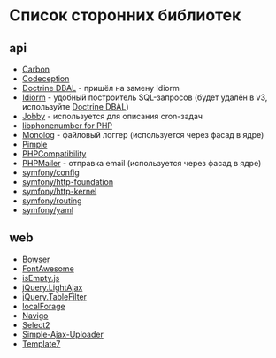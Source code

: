 # Список сторонних библиотек

## api
- [Carbon](https://github.com/briannesbitt/carbon)
- [Codeception](https://github.com/codeception/codeception)
- [Doctrine DBAL](https://github.com/doctrine/dbal/) - пришёл на замену Idiorm
- [Idiorm](https://github.com/j4mie/idiorm) - удобный построитель SQL-запросов (будет удалён в v3, используйте [Doctrine DBAL](../10_API-Сервер_(api)/40_Использование/60_Хелперы/10_Database.md))
- [Jobby](https://github.com/jobbyphp/jobby) - используется для описания cron-задач
- [libphonenumber for PHP](https://github.com/giggsey/libphonenumber-for-php)
- [Monolog](https://github.com/Seldaek/monolog) - файловый логгер (используется через фасад в ядре)
- [Pimple](https://github.com/silexphp/Pimple)
- [PHPCompatibility](https://github.com/PHPCompatibility/PHPCompatibility)
- [PHPMailer](https://github.com/PHPMailer/PHPMailer) - отправка email (используется через фасад в ядре)
- [symfony/config](https://github.com/symfony/config)
- [symfony/http-foundation](https://github.com/symfony/http-foundation)
- [symfony/http-kernel](https://github.com/symfony/http-kernel)
- [symfony/routing](https://github.com/symfony/routing)
- [symfony/yaml](https://github.com/symfony/yaml)

## web
- [Bowser](https://github.com/lancedikson/bowser)
- [FontAwesome](https://github.com/FortAwesome/Font-Awesome)
- [isEmpty.js](https://github.com/DimNS/isEmpty.js)
- [jQuery.LightAjax](https://github.com/DimNS/jQuery.LightAjax)
- [jQuery.TableFilter](https://github.com/DimNS/jQuery.TableFilter)
- [localForage](https://github.com/localForage/localForage)
- [Navigo](https://github.com/krasimir/navigo)
- [Select2](https://github.com/select2/select2)
- [Simple-Ajax-Uploader](https://github.com/LPology/Simple-Ajax-Uploader)
- [Template7](http://idangero.us/template7)
